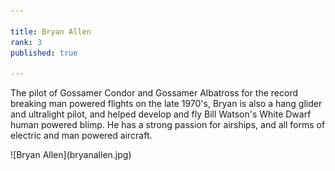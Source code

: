 ```yaml
---

title: Bryan Allen
rank: 3
published: true

---
```

The pilot of Gossamer Condor and Gossamer Albatross for the record breaking man powered flights on the late 1970's, Bryan is also a hang glider and ultralight pilot, and helped develop and fly Bill Watson's White Dwarf human powered blimp. He has a strong passion for airships, and all forms of electric and man powered aircraft.
 

<div>
![Bryan Allen](bryanallen.jpg)
</div>

